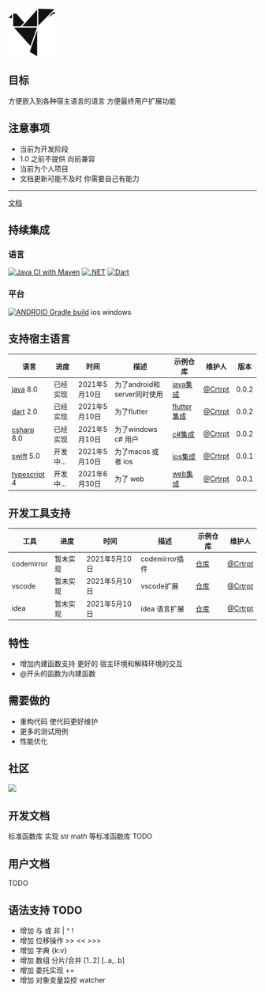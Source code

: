 ![W](Wlogo.png)
## 目标

方便嵌入到各种宿主语言的语言 方便最终用户扩展功能

## 注意事项
- 当前为开发阶段
- 1.0 之前不提供 向前兼容 
- 当前为个人项目
- 文档更新可能不及时 你需要自己有能力
---
[文档](https://whisper-language.github.io/whisper-language-doc/)
## 持续集成
### 语言
[![Java CI with Maven](https://github.com/whisper-language/whisper-java/actions/workflows/maven.yml/badge.svg)](https://github.com/whisper-language/whisper-java/actions/workflows/maven.yml)
[![.NET](https://github.com/whisper-language/whisper-csharp/actions/workflows/dotnet.yml/badge.svg)](https://github.com/whisper-language/whisper-csharp/actions/workflows/dotnet.yml)
[![Dart](https://github.com/whisper-language/whisper-dart/actions/workflows/dart.yml/badge.svg)](https://github.com/whisper-language/whisper-dart/actions/workflows/dart.yml)

### 平台 

[![ANDROID  Gradle build](https://github.com/whisper-language/whisper-integrated-android/actions/workflows/gradle.yml/badge.svg)](https://github.com/whisper-language/whisper-integrated-android/actions/workflows/gradle.yml) ios windows

## 支持宿主语言
| 语言      | 进度 |时间 | 描述 | 示例仓库 |  维护人 |版本 |
| ----------- | ----------- |  ----------- | ----------- | ----------- |   ----------- |   ----------- | 
| [java](https://github.com/whisper-language/whisper-java)  8.0    | 已经实现       | 2021年5月10日 | 为了android和server同时使用| [java集成](https://github.com/whisper-language/whisper-integrated-java) | [@Crtrpt](https://github.com/Crtrpt) | 0.0.2 |
|  [dart](https://github.com/whisper-language/whisper-dart)   2.0    |   已经实现       | 2021年5月10日 | 为了flutter |[flutter集成](https://github.com/whisper-language/whisper-integrated-flutter) | [@Crtrpt](https://github.com/Crtrpt) |0.0.2 |
| [csharp](https://github.com/whisper-language/whisper-csharp) 8.0  | 已经实现        | 2021年5月10日 | 为了windows c# 用户 |[c#集成](https://github.com/whisper-language/whisper-integrated-csharp)| [@Crtrpt](https://github.com/Crtrpt) |0.0.2 |
| [swift](https://github.com/whisper-language/whisper-swift)  5.0  | 开发中...        | 2021年5月10日 | 为了macos 或者 ios |[ios集成](https://github.com/whisper-language/whisper-integrated-ios)| [@Crtrpt](https://github.com/Crtrpt) |0.0.1 |
| [typescript](https://github.com/whisper-language/whisper-ts)  4  | 开发中...        | 2021年6月30日 | 为了 web |[web集成](https://github.com/whisper-language/whisper-integrated-web)| [@Crtrpt](https://github.com/Crtrpt) |0.0.1 |

## 开发工具支持 
| 工具      | 进度 |时间 | 描述 | 示例仓库 |  维护人 |
| ----------- | ----------- |  ----------- | ----------- | ----------- |   ----------- | 
| codemirror   | 暂未实现       | 2021年5月10日 | codemirror插件 | [仓库](https://github.com/whisper-language/codemirror-plugin)| [@Crtrpt](https://github.com/Crtrpt) |
| vscode   |   暂未实现       | 2021年5月10日 | vscode扩展 |[仓库](https://github.com/whisper-language/vsc-plugin)| [@Crtrpt](https://github.com/Crtrpt) |
| idea  | 暂未实现        | 2021年5月10日 | idea 语言扩展 |[仓库](https://github.com/whisper-language/idea-plugin)| [@Crtrpt](https://github.com/Crtrpt) |


## 特性
- 增加内建函数支持 更好的 宿主环境和解释环境的交互
- @开头的函数为内建函数

## 需要做的
- 重构代码 使代码更好维护
- 更多的测试用例
- 性能优化


## 社区
<a href="https://qm.qq.com/cgi-bin/qm/qr?k=jjkLHY4eFQ3TnKF7K_ZnQOzCt1FwtrY3"><img src="https://pub.idqqimg.com/wpa/images/group.png"/></a>


## 开发文档
  标准函数库 实现 str math 等标准函数库
TODO

## 用户文档
TODO 

## 语法支持 TODO
- 增加 与 或 非  | ^ !
- 增加 位移操作  >> << >>>
- 增加 字典 {k:v}
- 增加 数组 分片/合并 [1..2]  [..a,..b]
- 增加 委托实现 += 
- 增加 对象变量监控 watcher
